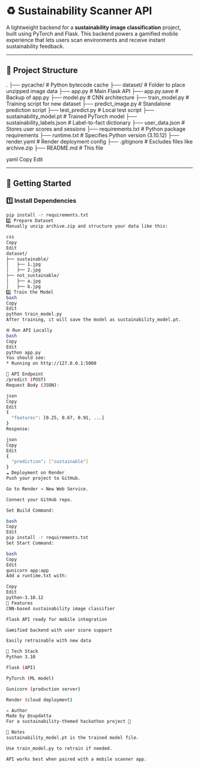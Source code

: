 # ♻️ Sustainability Scanner API

A lightweight backend for a **sustainability image classification** project, built using PyTorch and Flask. This backend powers a gamified mobile experience that lets users scan environments and receive instant sustainability feedback.

---

## 📁 Project Structure

.
├── pycache/ # Python bytecode cache
├── dataset/ # Folder to place unzipped image data
├── app.py # Main Flask API
├── app.py.save # Backup of app.py
├── model.py # CNN architecture
├── train_model.py # Training script for new dataset
├── predict_image.py # Standalone prediction script
├── test_predict.py # Local test script
├── sustainability_model.pt # Trained PyTorch model
├── sustainability_labels.json # Label-to-fact dictionary
├── user_data.json # Stores user scores and sessions
├── requirements.txt # Python package requirements
├── runtime.txt # Specifies Python version (3.10.12)
├── render.yaml # Render deployment config
├── .gitignore # Excludes files like archive.zip
├── README.md # This file

yaml
Copy
Edit

---

## 🚀 Getting Started

### 1️⃣ Install Dependencies

```bash
pip install -r requirements.txt
2️⃣ Prepare Dataset
Manually unzip archive.zip and structure your data like this:

css
Copy
Edit
dataset/
├── sustainable/
│   ├── 1.jpg
│   ├── 2.jpg
├── not_sustainable/
│   ├── a.jpg
│   ├── b.jpg
3️⃣ Train the Model
bash
Copy
Edit
python train_model.py
After training, it will save the model as sustainability_model.pt.

🌐 Run API Locally
bash
Copy
Edit
python app.py
You should see:
* Running on http://127.0.0.1:5000

🔌 API Endpoint
/predict (POST)
Request Body (JSON):

json
Copy
Edit
{
  "features": [0.25, 0.67, 0.91, ...]
}
Response:

json
Copy
Edit
{
  "prediction": ["sustainable"]
}
☁️ Deployment on Render
Push your project to GitHub.

Go to Render → New Web Service.

Connect your GitHub repo.

Set Build Command:

bash
Copy
Edit
pip install -r requirements.txt
Set Start Command:

bash
Copy
Edit
gunicorn app:app
Add a runtime.txt with:

Copy
Edit
python-3.10.12
🧠 Features
CNN-based sustainability image classifier

Flask API ready for mobile integration

Gamified backend with user score support

Easily retrainable with new data

🔧 Tech Stack
Python 3.10

Flask (API)

PyTorch (ML model)

Gunicorn (production server)

Render (cloud deployment)

✍️ Author
Made by @supdatta
For a sustainability-themed hackathon project 🌿

📌 Notes
sustainability_model.pt is the trained model file.

Use train_model.py to retrain if needed.

API works best when paired with a mobile scanner app.

